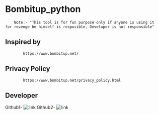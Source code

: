 # Bombitup_python

        Note:- "This tool is for fun purpose only if anyone is using it for revenge he himself is resposible, Developer is not responsible"

## Inspired by
            https://www.bombitup.net/

## Privacy Policy
            https://www.bombitup.net/privacy_policy.html

## Developer             
Github1- ![link](https://github.com/8140171224?tab=repositories)
Github2- ![link](https://github.com/aakashpadhiyar?tab=repositories)
